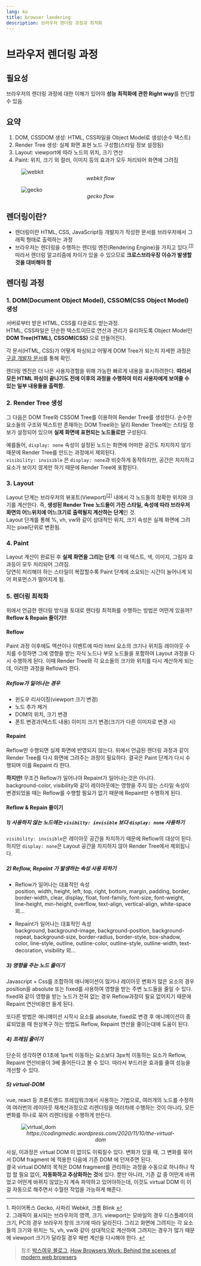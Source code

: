 ```yaml
---
lang: ko
title: browser landering
description: 브라우저 렌더링 과정과 최적화
---
```


# 브라우저 렌더링 과정

## 필요성

브라우저의 렌더링 과정에 대한 이해가 있어야 **성능 최적화에 관한 Right way**를 판단할 수 있음

## 요약

1. DOM, CSSDOM 생성: HTML, CSS파일을 Object Model로 생성(순수 텍스트)
2. Render Tree 생성: 실제 화면 표현 노드 구성함(스타일 정보 설정됨)
3. Layout: viewport에 따라 노드의 위치, 크기 연산
4. Paint: 위치, 크기 외 컬러, 이미지 등의 효과가 모두 처리되어 화면에 그려짐

<figure>
  <img alt="webkit" src='/images/browser-webkit.png' />
  <figcaption style="text-align:center;font-style: italic;">webkit flow</figcaption>
</figure>

<figure>
  <img alt="gecko" src='/images/browser-gecko.png' />
  <figcaption style="text-align:center;font-style: italic;">gecko flow</figcaption>
</figure>

## 렌더링이란?

- 렌더링이란 HTML, CSS, JavaScript등 개발자가 작성한 문서를 브라우저에서 그래픽 형태로 출력하는 과정
- 브라우저는 렌더링을 수행하는 렌더링 엔진(Rendering Engine)을 가지고 있다.<sup id="a1">[[1]](#footnote01)</sup>
  따라서 렌더링 알고리즘에 차이가 있을 수 있으므로 **크로스브라우징 이슈가 발생할 것을 대비해야 함**

## 렌더링 과정

### 1. DOM(Document Object Model), CSSOM(CSS Object Model) 생성

서버로부터 받은 HTML, CSS를 다운로드 받는과정.  
HTML, CSS파일은 단순한 텍스트이므로 연산과 관리가 유리하도록 Object Model인 **DOM Tree(HTML), CSSOM(CSS)** 으로 만들어진다.

각 문서(HTML, CSS)가 어떻게 파싱되고 어떻게 DOM Tree가 되는지 자세한 과정은 [구글 개발자 문서]를 통해 확인.

렌더링 엔진은 더 나은 사용자경험을 위해 가능한 빠르게 내용을 표시하려한다.
**따라서 모든 HTML 파싱이 끝나기도 전에 이후의 과정을 수행하여 미리 사용자에게 보여줄 수 있는 일부 내용들을 출력함.**

### 2. Render Tree 생성

그 다음은 DOM Tree와 CSSOM Tree를 이용하여 Render Tree를 생성한다. 순수한 요소들의 구조와 텍스트만 존재하는 DOM Tree와는 달리 Render Tree에는 스타일 정보가 설정되어 있으며 **실제 화면에 표현되는 노드들로만** 구성된다.

예를들어, `display: none` 속성이 설정된 노드는 화면에 어떠한 공간도 차지하지 않기 때문에 Render Tree를 만드는 과정에서 제외된다.  
`visibility: invisible` 은 `display: none`과 비슷하게 동작하지만, 공간은 차지하고 요소가 보이지 않게만 하기 때문에 Render Tree에 포함된다.

### 3. Layout

Layout 단계는 브라우저의 뷰포트(Viewport)<sup id="a2">[[2]](#footnote02)</sup> 내에서 각 노드들의 정확한 위치와 크기를 계산한다. 즉, **생성된 Render Tree 노드들이 가진 스타일, 속성에 따라 브라우저 화면의 어느위치에 어느크기로 출력될지 계산하는 단계**인 것.  
Layout 단계를 통해 %, vh, vw와 같이 상대적인 위치, 크기 속성은 실제 화면에 그려지는 pixel단위로 변환됨.

### 4. Paint

Layout 계산이 완료된 후 **실제 화면을 그리는 단계**. 이 때 텍스트, 색, 이미지, 그림자 효과등이 모두 처리되어 그려짐.  
당연히 처리해야 하는 스타일이 복잡할수록 Paint 단계에 소요되는 시간이 늘어나게 되어 퍼포먼스가 떨어지게 됨.

### 5. 렌더링 최적화

위에서 언급한 렌더링 방식을 토대로 렌더링 최적화를 수행하는 방법은 어떤게 있을까?  
**Reflow & Repain 줄이기!!**

#### Reflow

Paint 과정 이후에도 액션이나 이벤트에 따라 html 요소의 크기나 위치등 레이아웃 수치를 수정하면 그에 영향을 받는 자식 노드나 부모 노드들을 포함하여 Layout 과정을 다시 수행하게 된다. 이때 Render Tree와 각 요소들의 크기와 위치를 다시 계산하게 되는데, 이러한 과정을 Reflow라 한다.

##### Reflow가 일어나는 경우

- 윈도우 리사이징(viewport 크기 변경)
- 노드 추가 제거
- DOM의 위치, 크기 변경
- 폰트 변경과(텍스트 내용) 이미지 크기 변경(크기가 다른 이미지로 변경 시)

#### Repaint

Reflow만 수행되면 실제 화면에 반영되지 않는다. 위에서 언급된 렌더링 과정과 같이 Render Tree를 다시 화면에 그려주는 과정이 필요하다. 결국은 Paint 단계가 다시 수행되며 이를 Repaint 라 한다.

**하지만!** 무조건 Reflow가 일어나야 Repaint가 일어나는것은 아니다.  
background-color, visibility와 같이 레이아웃에는 영향을 주지 않는 스타일 속성이 변경되었을 때는 Reflow를 수행할 필요가 없기 때문에 Repaint만 수행하게 된다.

#### Reflow & Repain 줄이기

##### 1) 사용하지 않는 노드에는 `visibilty: invisible` 보다 `display: none` 사용하기

`visibility: invisible`은 레이아웃 공간을 차지하기 때문에 Reflow의 대상이 된다.  
하지만 `display: none`은 Layout 공간을 차지하지 않아 Render Tree에서 제외됩니다.

##### 2) Reflow, Repaint 가 발생하는 속성 사용 피하기

- Reflow가 일어나는 대표적인 속성  
  position, width, height, left, top, right, bottom, margin, padding, border, border-width, clear, display, float, font-family,
  font-size, font-weight, line-height, min-height, overflow,
  text-align, vertical-align, white-space 외...

- Repaint가 일어나는 대표적인 속성  
  background, background-image, background-position, background-repeat, background-size, border-radius, border-style, box-shadow, color, line-style, outline, outline-color, outline-style, outline-width, text-decoration, visibility 외...

##### 3) 영향을 주는 노드 줄이기

Javascript + Css를 조합하여 애니메이션이 많거나 레이아웃 변화가 많은 요소의 경우 position을 absolute 또는 fixed를 사용하여 영향을 받는 주변 노드들을 줄일 수 있다. fixed와 같이 영향을 받는 노드가 전혀 없는 경우 Reflow과정이 필요 없어지기 때문에 Repaint 연산비용만 들게 된다.

또다른 방법은 애니메이션 시작시 요소를 absolute, fixed로 변경 후 애니메이션이 종료되었을 때 원상복구 하는 방법도 Reflow, Repaint 연산을 줄이는대에 도움이 된다.

##### 4) 프레임 줄이기

단순히 생각하면 0.1초에 1px씩 이동하는 요소보다 3px씩 이동하는 요소가 Reflow, Repaint 연산비용이 3배 줄어든다고 볼 수 있다. 따라서 부드러운 효과를 줄여 성능을 개선할 수 있다.

##### 5) virtual-DOM

vue, react 등 프론트엔드 프레임워크에서 사용하는 기법으로, 여러개의 노드를 수정하여 여러번의 레이아웃 재계산과정으로 리렌더링을 여러차례 수행하는 것이 아니라, 모든 변화를 하나로 묶어 리렌더링을 수행하게 만든다.

<figure>
  <img alt="virtual_dom" src='/images/browser-virtual_dom.png' />
  <figcaption style="text-align:center; font-style: italic;">https://codingmedic.wordpress.com/2020/11/10/the-virtual-dom</figcaption>
</figure>

사실, 이과정은 virtual DOM 이 없이도 이뤄질수 있다. 변화가 있을 때, 그 변화를 묶어서 DOM fragment 에 적용한 다음에 기존 DOM 에 던져주면 된다.  
결국 virtual DOM의 목적은 DOM fragment를 관리하는 과정을 수동으로 하나하나 작업 할 필요 없이, **자동화하고 추상화하는 것**에 있다. 뿐만 아니라, 기존 값 중 어떤게 바뀌었고 어떤게 바뀌지 않았는지 계속 파악하고 있어야하는데, 이것도 virtual DOM 이 이걸 자동으로 해주면서 수월한 작업을 가능하게 해준다.

---

<a name="footnote01">1.</a> 파이어폭스 Gecko, 사파리 Webkit, 크롬 Blink [↩](#a1)  
<a name="footnote02">2.</a> 그래픽이 표시되는 브라우저의 영역, 크기. viewport는 모바일의 경우 디스플레이의 크기, PC의 경우 브라우저 창의 크기에 따라 달라진다. 그리고 화면에 그려지는 각 요소들의 크기와 위치는 %, vh, vw와 같이 상대적으로 계산하여 그려지는 경우가 많기 때문에 viewport 크기가 달라질 경우 매번 계산을 다시해야 한다. [↩](#a2)

[구글 개발자 문서]: https://web.dev/critical-rendering-path-constructing-the-object-model/ "구글 개발자 문서"

> 참조 [박스여우 블로그](https://boxfoxs.tistory.com/408), [How Browsers Work: Behind the scenes of modern web browsers](https://www.html5rocks.com/en/tutorials/internals/howbrowserswork/#DOM)
